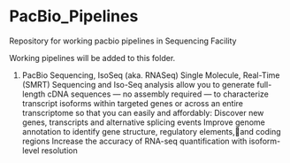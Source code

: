 # PacBio_Pipelines
Repository for working pacbio pipelines in Sequencing Facility

Working pipelines will be added to this folder.

1. PacBio Sequencing,  IsoSeq (aka. RNASeq)
Single Molecule, Real-Time (SMRT) Sequencing and Iso-Seq analysis allow you to generate full-length cDNA sequences — no assembly required — to characterize transcript isoforms within targeted genes or across an entire transcriptome so that you can easily and affordably:
Discover new genes, transcripts and alternative splicing events
Improve genome annotation to identify gene structure, regulatory elements,and coding regions
Increase the accuracy of RNA-seq quantification with isoform-level resolution

 
